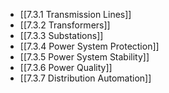 

- [[7.3.1 Transmission Lines]]
- [[7.3.2 Transformers]]
- [[7.3.3 Substations]]
- [[7.3.4 Power System Protection]]
- [[7.3.5 Power System Stability]]
- [[7.3.6 Power Quality]]
- [[7.3.7 Distribution Automation]]